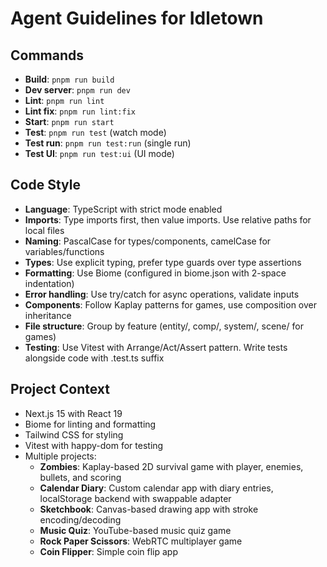 # Agent Guidelines for Idletown

## Commands
- **Build**: `pnpm run build`
- **Dev server**: `pnpm run dev`
- **Lint**: `pnpm run lint`
- **Lint fix**: `pnpm run lint:fix`
- **Start**: `pnpm run start`
- **Test**: `pnpm run test` (watch mode)
- **Test run**: `pnpm run test:run` (single run)
- **Test UI**: `pnpm run test:ui` (UI mode)

## Code Style
- **Language**: TypeScript with strict mode enabled
- **Imports**: Type imports first, then value imports. Use relative paths for local files
- **Naming**: PascalCase for types/components, camelCase for variables/functions
- **Types**: Use explicit typing, prefer type guards over type assertions
- **Formatting**: Use Biome (configured in biome.json with 2-space indentation)
- **Error handling**: Use try/catch for async operations, validate inputs
- **Components**: Follow Kaplay patterns for games, use composition over inheritance
- **File structure**: Group by feature (entity/, comp/, system/, scene/ for games)
- **Testing**: Use Vitest with Arrange/Act/Assert pattern. Write tests alongside code with .test.ts suffix

## Project Context
- Next.js 15 with React 19
- Biome for linting and formatting
- Tailwind CSS for styling
- Vitest with happy-dom for testing
- Multiple projects:
  - **Zombies**: Kaplay-based 2D survival game with player, enemies, bullets, and scoring
  - **Calendar Diary**: Custom calendar app with diary entries, localStorage backend with swappable adapter
  - **Sketchbook**: Canvas-based drawing app with stroke encoding/decoding
  - **Music Quiz**: YouTube-based music quiz game
  - **Rock Paper Scissors**: WebRTC multiplayer game
  - **Coin Flipper**: Simple coin flip app